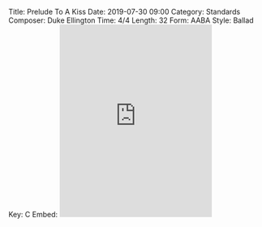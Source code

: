 Title: Prelude To A Kiss
Date: 2019-07-30 09:00
Category: Standards
Composer: Duke Ellington
Time: 4/4
Length: 32
Form: AABA
Style: Ballad
Key: C
Embed: <iframe src="https://open.spotify.com/embed/user/thatdavidmiller/playlist/4VhzVfGxl5UVe99iRqDVte" width="300" height="380" frameborder="0" allowtransparency="true" allow="encrypted-media"></iframe>
